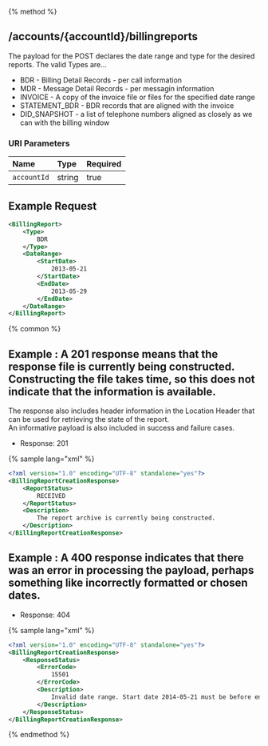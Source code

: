 {% method %}
## /accounts/{accountId}/billingreports

The payload for the POST declares the date range and type for the desired reports. The valid Types are... <ul> <li>BDR - Billing Detail Records - per call information</li> <li>MDR - Message Detail Records - per messagin information</li> <li>INVOICE - A copy of the invoice file or files for the specified date range</li> <li>STATEMENT&#95;BDR - BDR records that are aligned with the invoice</li> <li>DID&#95;SNAPSHOT - a list of telephone numbers aligned as closely as we can with the billing window</li> </ul>


### URI Parameters
| Name | Type | Required |
|:-----|:-----|:---------|
| `accountId` | string | true |





## Example Request
```xml
<BillingReport>
    <Type>
        BDR
    </Type>
    <DateRange>
        <StartDate>
            2013-05-21
        </StartDate>
        <EndDate>
            2013-05-29
        </EndDate>
    </DateRange>
</BillingReport>
```


{% common %}


## Example : A 201 response means that the response file is currently being constructed. Constructing the file takes time, so this does not indicate that the information is available.<br>
The response also includes header information in the Location Header that can be used for retrieving the state of the report.<br>
An informative payload is also included in success and failure cases.


* Response: 201

{% sample lang="xml" %}

```xml
<?xml version="1.0" encoding="UTF-8" standalone="yes"?>
<BillingReportCreationResponse>
    <ReportStatus>
        RECEIVED
    </ReportStatus>
    <Description>
        The report archive is currently being constructed.
    </Description>
</BillingReportCreationResponse>
```

## Example : A 400 response indicates that there was an error in processing the payload, perhaps something like incorrectly formatted or chosen dates.


* Response: 404

{% sample lang="xml" %}

```xml
<?xml version="1.0" encoding="UTF-8" standalone="yes"?>
<BillingReportCreationResponse>
    <ResponseStatus>
        <ErrorCode>
            15501
        </ErrorCode>
        <Description>
            Invalid date range. Start date 2014-05-21 must be before end date 2013-05-29
        </Description>
    </ResponseStatus>
</BillingReportCreationResponse>
```


{% endmethod %}